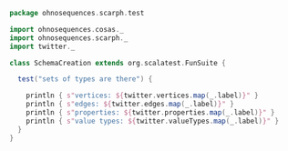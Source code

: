 
```scala
package ohnosequences.scarph.test

import ohnosequences.cosas._
import ohnosequences.scarph._
import twitter._

class SchemaCreation extends org.scalatest.FunSuite {

  test("sets of types are there") {

    println { s"vertices: ${twitter.vertices.map(_.label)}" }
    println { s"edges: ${twitter.edges.map(_.label)}" }
    println { s"properties: ${twitter.properties.map(_.label)}" }
    println { s"value types: ${twitter.valueTypes.map(_.label)}" }
  }
}

```




[main/scala/ohnosequences/scarph/axioms.scala]: ../../../../main/scala/ohnosequences/scarph/axioms.scala.md
[main/scala/ohnosequences/scarph/tensor.scala]: ../../../../main/scala/ohnosequences/scarph/tensor.scala.md
[main/scala/ohnosequences/scarph/predicates.scala]: ../../../../main/scala/ohnosequences/scarph/predicates.scala.md
[main/scala/ohnosequences/scarph/impl/biproducts.scala]: ../../../../main/scala/ohnosequences/scarph/impl/biproducts.scala.md
[main/scala/ohnosequences/scarph/impl/tensors.scala]: ../../../../main/scala/ohnosequences/scarph/impl/tensors.scala.md
[main/scala/ohnosequences/scarph/impl/evals.scala]: ../../../../main/scala/ohnosequences/scarph/impl/evals.scala.md
[main/scala/ohnosequences/scarph/impl/distributivity.scala]: ../../../../main/scala/ohnosequences/scarph/impl/distributivity.scala.md
[main/scala/ohnosequences/scarph/impl/relations.scala]: ../../../../main/scala/ohnosequences/scarph/impl/relations.scala.md
[main/scala/ohnosequences/scarph/impl/category.scala]: ../../../../main/scala/ohnosequences/scarph/impl/category.scala.md
[main/scala/ohnosequences/scarph/rewrites.scala]: ../../../../main/scala/ohnosequences/scarph/rewrites.scala.md
[main/scala/ohnosequences/scarph/package.scala]: ../../../../main/scala/ohnosequences/scarph/package.scala.md
[main/scala/ohnosequences/scarph/arities.scala]: ../../../../main/scala/ohnosequences/scarph/arities.scala.md
[main/scala/ohnosequences/scarph/objects.scala]: ../../../../main/scala/ohnosequences/scarph/objects.scala.md
[main/scala/ohnosequences/scarph/writes.scala]: ../../../../main/scala/ohnosequences/scarph/writes.scala.md
[main/scala/ohnosequences/scarph/biproduct.scala]: ../../../../main/scala/ohnosequences/scarph/biproduct.scala.md
[main/scala/ohnosequences/scarph/schemas.scala]: ../../../../main/scala/ohnosequences/scarph/schemas.scala.md
[main/scala/ohnosequences/scarph/morphisms.scala]: ../../../../main/scala/ohnosequences/scarph/morphisms.scala.md
[main/scala/ohnosequences/scarph/syntax/package.scala]: ../../../../main/scala/ohnosequences/scarph/syntax/package.scala.md
[main/scala/ohnosequences/scarph/syntax/objects.scala]: ../../../../main/scala/ohnosequences/scarph/syntax/objects.scala.md
[main/scala/ohnosequences/scarph/syntax/writes.scala]: ../../../../main/scala/ohnosequences/scarph/syntax/writes.scala.md
[main/scala/ohnosequences/scarph/syntax/morphisms.scala]: ../../../../main/scala/ohnosequences/scarph/syntax/morphisms.scala.md
[main/scala/ohnosequences/scarph/isomorphisms.scala]: ../../../../main/scala/ohnosequences/scarph/isomorphisms.scala.md
[test/scala/ohnosequences/scarph/TwitterQueries.scala]: TwitterQueries.scala.md
[test/scala/ohnosequences/scarph/impl/dummy.scala]: impl/dummy.scala.md
[test/scala/ohnosequences/scarph/impl/writes.scala]: impl/writes.scala.md
[test/scala/ohnosequences/scarph/impl/dummyTest.scala]: impl/dummyTest.scala.md
[test/scala/ohnosequences/scarph/TwitterSchema.scala]: TwitterSchema.scala.md
[test/scala/ohnosequences/scarph/asserts.scala]: asserts.scala.md
[test/scala/ohnosequences/scarph/SchemaCreation.scala]: SchemaCreation.scala.md
[test/scala/ohnosequences/scarph/implicitSearch.scala]: implicitSearch.scala.md